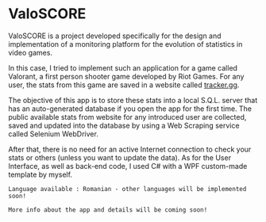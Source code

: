# ValoSCORE
ValoSCORE is a project developed specifically for the design and implementation of a monitoring platform for the evolution of statistics in video games.

In this case, I tried to implement such an application for a game called Valorant, a first person shooter game developed by Riot Games. For any user, the stats from this game are saved in a website called [tracker.gg](https://tracker.gg/).

The objective of this app is to store these stats into a local S.Q.L. server that has an auto-generated database if you open the app for the first time. The public available stats from website for any introduced user are collected, saved and updated into the database by using a Web Scraping service called Selenium WebDriver. 

After that, there is no need for an active Internet connection to check your stats or others (unless you want to update the data). 
As for the User Interface, as well as back-end code, I used C# with a WPF custom-made template by myself.

`Language available : Romanian - other languages will be implemented soon!`

`More info about the app and details will be coming soon!`
